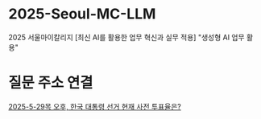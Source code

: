 # 2025-Seoul-MC-LLM
2025 서울마이칼리지 [최신 AI를 활용한 업무 혁신과 실무 적용] "생성형 AI 업무 활용"

# 질문 주소 연결
[2025-5-29목 오후, 한국 대통령 선거 현재 사전 투표율은?](https://chatgpt.com/share/6837f378-9d5c-8009-94fb-91722963fcff)
